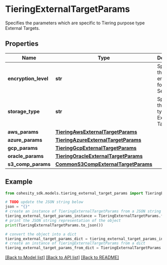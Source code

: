 # TieringExternalTargetParams

Specifies the parameters which are specific to Tiering purpose type External Targets.

## Properties

Name | Type | Description | Notes
------------ | ------------- | ------------- | -------------
**encryption_level** | **str** | Specifies the type of encryption for the Setting. | 
**storage_type** | **str** | Specifies the Storage type of the External Target. | 
**aws_params** | [**TieringAwsExternalTargetParams**](TieringAwsExternalTargetParams.md) |  | [optional] 
**azure_params** | [**TieringAzureExternalTargetParams**](TieringAzureExternalTargetParams.md) |  | [optional] 
**gcp_params** | [**TieringGcpExternalTargetParams**](TieringGcpExternalTargetParams.md) |  | [optional] 
**oracle_params** | [**TieringOracleExternalTargetParams**](TieringOracleExternalTargetParams.md) |  | [optional] 
**s3_comp_params** | [**CommonS3CompExternalTargetParams**](CommonS3CompExternalTargetParams.md) |  | [optional] 

## Example

```python
from cohesity_sdk.models.tiering_external_target_params import TieringExternalTargetParams

# TODO update the JSON string below
json = "{}"
# create an instance of TieringExternalTargetParams from a JSON string
tiering_external_target_params_instance = TieringExternalTargetParams.from_json(json)
# print the JSON string representation of the object
print(TieringExternalTargetParams.to_json())

# convert the object into a dict
tiering_external_target_params_dict = tiering_external_target_params_instance.to_dict()
# create an instance of TieringExternalTargetParams from a dict
tiering_external_target_params_from_dict = TieringExternalTargetParams.from_dict(tiering_external_target_params_dict)
```
[[Back to Model list]](../README.md#documentation-for-models) [[Back to API list]](../README.md#documentation-for-api-endpoints) [[Back to README]](../README.md)


